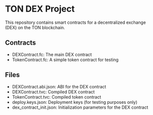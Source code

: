 # TON DEX Project

This repository contains smart contracts for a decentralized exchange (DEX) on the TON blockchain.

## Contracts

- DEXContract.fc: The main DEX contract
- TokenContract.fc: A simple token contract for testing

## Files

- DEXContract.abi.json: ABI for the DEX contract
- DEXContract.tvc: Compiled DEX contract
- TokenContract.tvc: Compiled token contract
- deploy.keys.json: Deployment keys (for testing purposes only)
- dex_contract_init.json: Initialization parameters for the DEX contract


